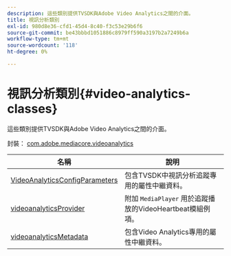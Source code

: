 ```yaml
---
description: 這些類別提供TVSDK與Adobe Video Analytics之間的介面。
title: 視訊分析類別
exl-id: 980d8e36-cfd1-45d4-8c40-f3c53e29b6f6
source-git-commit: be43bbbd1051886c8979ff590a3197b2a7249b6a
workflow-type: tm+mt
source-wordcount: '118'
ht-degree: 0%

---
```


# 視訊分析類別{#video-analytics-classes}

這些類別提供TVSDK與Adobe Video Analytics之間的介面。

封裝： [com.adobe.mediacore.videoanalytics](https://help.adobe.com/en_US/primetime/api/psdk/asdoc-dhls_1.4/com/adobe/mediacore/videoanalytics/package-detail.html)

| 名稱 | 說明 |
|---|---|
| [VideoAnalyticsConfigParameters](https://help.adobe.com/en_US/primetime/api/psdk/asdoc-dhls_1.4/com/adobe/mediacore/videoanalytics/VideoAnalyticsConfigParameters.html) | 包含TVSDK中視訊分析追蹤專用的屬性中繼資料。 |
| [videoanalyticsProvider](https://help.adobe.com/en_US/primetime/api/psdk/asdoc-dhls_1.4/com/adobe/mediacore/videoanalytics/VideoAnalyticsProvider.html) | 附加 `MediaPlayer` 用於追蹤播放的VideoHeartbeat模組例項。 |
| [videoanalyticsMetadata](https://help.adobe.com/en_US/primetime/api/psdk/asdoc-dhls_1.4/com/adobe/mediacore/videoanalytics/VideoAnalyticsMetadata.html) | 包含Video Analytics專用的屬性中繼資料。 |
